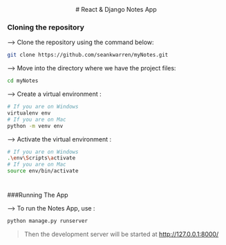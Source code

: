 <div align='center'>
# React & Django Notes App
</div>

### Cloning the repository

--> Clone the repository using the command below:
```bash
git clone https://github.com/seankwarren/myNotes.git
```

--> Move into the directory where we have the project files:
```bash
cd myNotes
```

--> Create a virtual environment :
```bash
# If you are on Windows
virtualenv env
# If you are on Mac
python -m venv env
```

--> Activate the virtual environment :
```bash
# If you are on Windows
.\env\Scripts\activate
# If you are on Mac
source env/bin/activate
```

#

###Running The App

--> To run the Notes App, use :
```bash
python manage.py runserver
```

> Then the development server will be started at http://127.0.0.1:8000/


